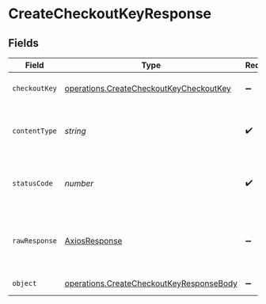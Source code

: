 # CreateCheckoutKeyResponse


## Fields

| Field                                                                                                | Type                                                                                                 | Required                                                                                             | Description                                                                                          |
| ---------------------------------------------------------------------------------------------------- | ---------------------------------------------------------------------------------------------------- | ---------------------------------------------------------------------------------------------------- | ---------------------------------------------------------------------------------------------------- |
| `checkoutKey`                                                                                        | [operations.CreateCheckoutKeyCheckoutKey](../../models/operations/createcheckoutkeycheckoutkey.md)   | :heavy_minus_sign:                                                                                   | The checkout key.                                                                                    |
| `contentType`                                                                                        | *string*                                                                                             | :heavy_check_mark:                                                                                   | HTTP response content type for this operation                                                        |
| `statusCode`                                                                                         | *number*                                                                                             | :heavy_check_mark:                                                                                   | HTTP response status code for this operation                                                         |
| `rawResponse`                                                                                        | [AxiosResponse](https://axios-http.com/docs/res_schema)                                              | :heavy_minus_sign:                                                                                   | Raw HTTP response; suitable for custom response parsing                                              |
| `object`                                                                                             | [operations.CreateCheckoutKeyResponseBody](../../models/operations/createcheckoutkeyresponsebody.md) | :heavy_minus_sign:                                                                                   | Error response.                                                                                      |